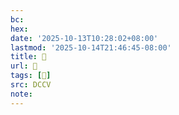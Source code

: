 ```yaml
---
bc:
hex:
date: '2025-10-13T10:28:02+08:00'
lastmod: '2025-10-14T21:46:45-08:00'
title: 􄱨
url: 􄱨
tags: [𦪕]
src: DCCV
note:
---
```

